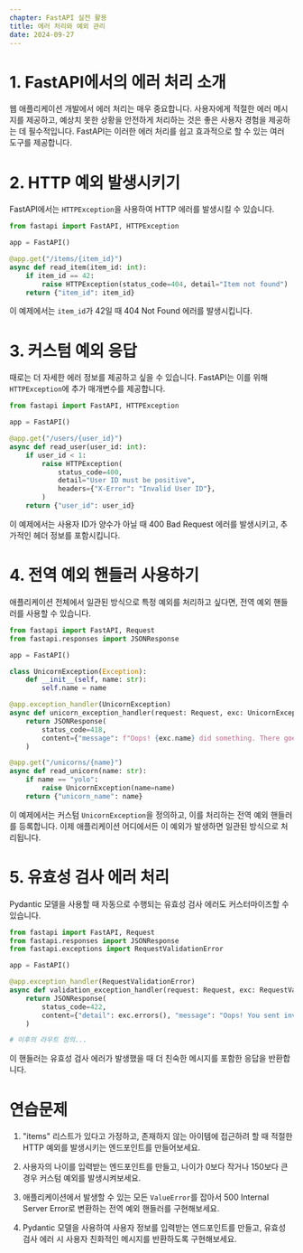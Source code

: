 ```yaml
---
chapter: FastAPI 실전 활용
title: 에러 처리와 예외 관리
date: 2024-09-27
---
```


# 1. FastAPI에서의 에러 처리 소개

웹 애플리케이션 개발에서 에러 처리는 매우 중요합니다. 사용자에게 적절한 에러 메시지를 제공하고, 예상치 못한 상황을 안전하게 처리하는 것은 좋은 사용자 경험을 제공하는 데 필수적입니다. FastAPI는 이러한 에러 처리를 쉽고 효과적으로 할 수 있는 여러 도구를 제공합니다.

# 2. HTTP 예외 발생시키기

FastAPI에서는 `HTTPException`을 사용하여 HTTP 에러를 발생시킬 수 있습니다.

```python
from fastapi import FastAPI, HTTPException

app = FastAPI()

@app.get("/items/{item_id}")
async def read_item(item_id: int):
    if item_id == 42:
        raise HTTPException(status_code=404, detail="Item not found")
    return {"item_id": item_id}
```

이 예제에서는 `item_id`가 42일 때 404 Not Found 에러를 발생시킵니다.

# 3. 커스텀 예외 응답

때로는 더 자세한 에러 정보를 제공하고 싶을 수 있습니다. FastAPI는 이를 위해 `HTTPException`에 추가 매개변수를 제공합니다.

```python
from fastapi import FastAPI, HTTPException

app = FastAPI()

@app.get("/users/{user_id}")
async def read_user(user_id: int):
    if user_id < 1:
        raise HTTPException(
            status_code=400,
            detail="User ID must be positive",
            headers={"X-Error": "Invalid User ID"},
        )
    return {"user_id": user_id}
```

이 예제에서는 사용자 ID가 양수가 아닐 때 400 Bad Request 에러를 발생시키고, 추가적인 헤더 정보를 포함시킵니다.

# 4. 전역 예외 핸들러 사용하기

애플리케이션 전체에서 일관된 방식으로 특정 예외를 처리하고 싶다면, 전역 예외 핸들러를 사용할 수 있습니다.

```python
from fastapi import FastAPI, Request
from fastapi.responses import JSONResponse

app = FastAPI()

class UnicornException(Exception):
    def __init__(self, name: str):
        self.name = name

@app.exception_handler(UnicornException)
async def unicorn_exception_handler(request: Request, exc: UnicornException):
    return JSONResponse(
        status_code=418,
        content={"message": f"Oops! {exc.name} did something. There goes a rainbow..."},
    )

@app.get("/unicorns/{name}")
async def read_unicorn(name: str):
    if name == "yolo":
        raise UnicornException(name=name)
    return {"unicorn_name": name}
```

이 예제에서는 커스텀 `UnicornException`을 정의하고, 이를 처리하는 전역 예외 핸들러를 등록합니다. 이제 애플리케이션 어디에서든 이 예외가 발생하면 일관된 방식으로 처리됩니다.

# 5. 유효성 검사 에러 처리

Pydantic 모델을 사용할 때 자동으로 수행되는 유효성 검사 에러도 커스터마이즈할 수 있습니다.

```python
from fastapi import FastAPI, Request
from fastapi.responses import JSONResponse
from fastapi.exceptions import RequestValidationError

app = FastAPI()

@app.exception_handler(RequestValidationError)
async def validation_exception_handler(request: Request, exc: RequestValidationError):
    return JSONResponse(
        status_code=422,
        content={"detail": exc.errors(), "message": "Oops! You sent invalid data."},
    )

# 이후의 라우트 정의...
```

이 핸들러는 유효성 검사 에러가 발생했을 때 더 친숙한 메시지를 포함한 응답을 반환합니다.

# 연습문제

1. "items" 리스트가 있다고 가정하고, 존재하지 않는 아이템에 접근하려 할 때 적절한 HTTP 예외를 발생시키는 엔드포인트를 만들어보세요.

2. 사용자의 나이를 입력받는 엔드포인트를 만들고, 나이가 0보다 작거나 150보다 큰 경우 커스텀 예외를 발생시켜보세요.

3. 애플리케이션에서 발생할 수 있는 모든 `ValueError`를 잡아서 500 Internal Server Error로 변환하는 전역 예외 핸들러를 구현해보세요.

4. Pydantic 모델을 사용하여 사용자 정보를 입력받는 엔드포인트를 만들고, 유효성 검사 에러 시 사용자 친화적인 메시지를 반환하도록 구현해보세요.
